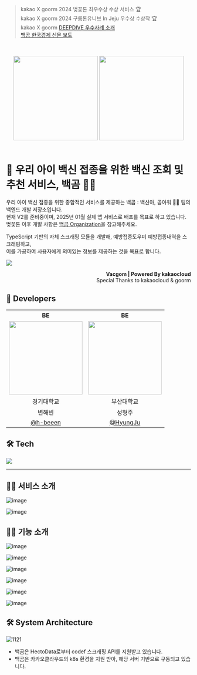 >  kakao X goorm 2024 벚꽃톤 최우수상 수상 서비스 🏆<br>
>  kakao X goorm 2024 구름톤유니브 In Jeju 우수상 수상작 🏆<br>
>  kakao X goorm [DEEPDIVE 우수사례 소개](https://deepdive.goorm.io/4f838374-1a46-4f2d-852b-3915b336c76c)<br>
>  [백곰 한국경제 신문 보도](https://www.hankyung.com/article/202404260197i)

<br>
<br>

<div align="center">
  <img src="https://github.com/user-attachments/assets/153f2cdc-b9d1-43ea-b3f1-266697450920" height=230px>
  <img src="https://github.com/user-attachments/assets/abbc86e2-2aa6-4f84-999a-049d8e0dd73f" height=230px>
</div>

<br>

# 💉 우리 아이 백신 접종을 위한 백신 조회 및 추천 서비스, 백곰 🐻‍❄️

우리 아이 백신 접종을 위한 종합적인 서비스를 제공하는 백곰 : 백신아, 곰아워 🐻‍❄️ 팀의 백엔드 개발 저장소입니다. <br>
현재 V2를 준비중이며, 2025년 01월 실제 앱 서비스로 배포를 목표로 하고 있습니다.<br>
벚꽃톤 이후 개발 사항은 [백곰 Organization](https://github.com/VACGOM)을 참고해주세요.

TypeScript 기반의 자체 스크래핑 모듈을 개발해, 예방접종도우미 예방접종내역을 스크래핑하고,<br>
이를 가공하여 사용자에게 의미있는 정보를 제공하는 것을 목표로 합니다.

![](https://github.com/goormthon-Univ/2024_BEOTKKOTTHON_TEAM_4_FE/assets/53892427/c89039ca-a866-452c-b372-79537abbc4d0)

<div align="right">
  <b>Vacgom | Powered By kakaocloud</b><br>
  Special Thanks to kakaocloud & goorm
</div>


## 🌸 Developers

<div align="center">
<table>
  <tr>
    <th style="text-align: center;">BE</th>
    <th style="text-align: center;">BE</th>
  </tr>
  <tr>
    <td align="center">
      <img style="width: 200px;" src="https://avatars.githubusercontent.com/u/112257466?v=4" />
    </td>
    <td align="center">
      <img style="width: 200px;" src="https://avatars.githubusercontent.com/u/9509286?v=4" />
    </td>
  </tr>
  <tr>
    <td align="center">경기대학교</td>
    <td align="center">부산대학교</td>
  </tr>
  <tr>
    <td align="center">변해빈</td>
    <td align="center">성형주</td>
  </tr>
  <tr>
    <td align="center">
      <a href="https://github.com/h-beeen">@h-beeen</a>
    </td>
    <td align="center">
      <a href="https://github.com/HyungJu">@HyungJu</a>
    </td>
  </tr>
</table>
</div>

## 🛠️ Tech
<img src="https://skillicons.dev/icons?i=kotlin,spring,aws,mysql"/>

----
## 🐻‍❄️ 서비스 소개
![image](https://github.com/goormthon-Univ/2024_BEOTKKOTTHON_TEAM_4_FE/assets/53892427/1a322e85-c6d7-4fd1-a664-2e2c61c30f91)

![image](https://github.com/user-attachments/assets/84877b3e-c1be-4e44-84ce-8de9acd4cc54)


## 🐻‍❄️ 기능 소개
![image](https://github.com/user-attachments/assets/85b99085-764c-4f07-916e-c318040a627e)

![image](https://github.com/user-attachments/assets/9aa0ce62-03cd-4258-84f0-d3302e6f7141)

![image](https://github.com/user-attachments/assets/70b8c7cd-dca5-48cf-907b-16a03e16d4cf)

![image](https://github.com/user-attachments/assets/528ea8c9-f3d6-456b-b606-84de00028446)

![image](https://github.com/user-attachments/assets/11e84f44-ef24-4278-bec6-ba772ad82586)

![image](https://github.com/user-attachments/assets/039c9985-c117-4a1f-949f-c8b96aa1e01d)



## 🛠️ System Architecture
![1121](https://github.com/user-attachments/assets/ab349bf6-6944-46a8-a27f-a29462ec2dbc)

- 백곰은 HectoData로부터 codef 스크래핑 API를 지원받고 있습니다.
- 백곰은 카카오클라우드의 k8s 환경을 지원 받아, 해당 서버 기반으로 구동되고 있습니다. 